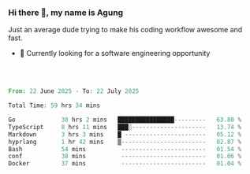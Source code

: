 ### Hi there 👋, my name is Agung
Just an average dude trying to make his coding workflow awesome and fast.

<!--
**agungfir98/agungfir98** is a ✨ _special_ ✨ repository because its `README.md` (this file) appears on your GitHub profile.
-->

- 🔭 Currently looking for a software engineering opportunity
<br/>
<br/>
<!--START_SECTION:waka-->

```rust
From: 22 June 2025 - To: 22 July 2025

Total Time: 59 hrs 34 mins

Go             38 hrs 2 mins   ████████████████---------   63.80 %
TypeScript     8 hrs 11 mins   ███░---------------------   13.74 %
Markdown       3 hrs 3 mins    █ -----------------------   05.12 %
hyprlang       1 hr 42 mins    ▒------------------------   02.87 %
Bash           54 mins          ------------------------   01.54 %
conf           38 mins          ------------------------   01.06 %
Docker         37 mins          ------------------------   01.04 %
```

<!--END_SECTION:waka-->
